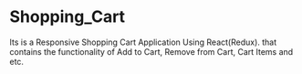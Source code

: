 # Shopping_Cart
Its is a Responsive Shopping Cart Application Using React(Redux). that contains the functionality of Add to Cart, Remove from Cart, Cart Items and etc.
